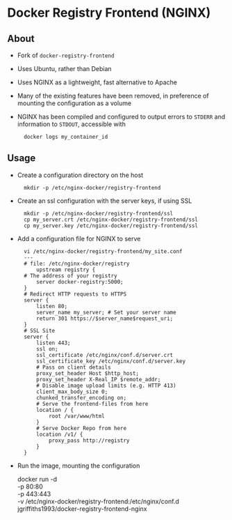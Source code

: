 # Docker Registry Frontend (NGINX) #

## About ##

* Fork of `docker-registry-frontend`

* Uses Ubuntu, rather than Debian

* Uses NGINX as a lightweight, fast alternative to Apache

* Many of the existing features have been removed, in preference of mounting the configuration as a volume

* NGINX has been compiled and configured to output errors to `STDERR` and information to `STDOUT`, accessible with

        docker logs my_container_id

## Usage ##
* Create a configuration directory on the host

        mkdir -p /etc/nginx-docker/registry-frontend

* Create an ssl configuration with the server keys, if using SSL

        mkdir -p /etc/nginx-docker/registry-frontend/ssl
        cp my_server.crt /etc/nginx-docker/registry-frontend/ssl
        cp my_server.key /etc/nginx-docker/registry-frontend/ssl

* Add a configuration file for NGINX to serve

        vi /etc/nginx-docker/registry-frontend/my_site.conf
        ---
        # file: /etc/nginx-docker/registry
            upstream registry {
        # The address of your registry
            server docker-registry:5000;
        }
        # Redirect HTTP requests to HTTPS
        server {
            listen 80;
            server_name my_server; # Set your server name
            return 301 https://$server_name$request_uri;
        }
        # SSL Site
        server {
            listen 443;
            ssl on;
            ssl_certificate /etc/nginx/conf.d/server.crt
            ssl_certificate_key /etc/nginx/conf.d/server.key
            # Pass on client details
            proxy_set_header Host $http_host;
            proxy_set_header X-Real_IP $remote_addr;
            # Disable image upload limits (e.g. HTTP 413)
            client_max_body_size 0;
            chunked_transfer_encoding on;
            # Serve the frontend-files from here
            location / {
                root /var/www/html
            }
            # Serve Docker Repo from here
            location /v1/ {
                proxy_pass http://registry
            }
        }

* Run the image, mounting the configuration
    
    docker run -d \
        -p 80:80 \
        -p 443:443 \
        -v /etc/nginx-docker/registry-frontend:/etc/nginx/conf.d \
        jgriffiths1993/docker-registry-frontend-nginx


